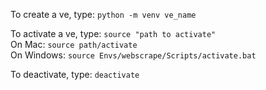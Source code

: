 To create a ve, type: `python -m venv ve_name`

To activate a ve, type: `source "path to activate"`  
On Mac: `source path/activate`  
On Windows: `source Envs/webscrape/Scripts/activate.bat`

To deactivate, type: `deactivate`
